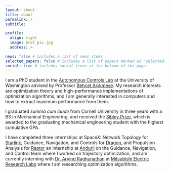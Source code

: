 ```yaml
---
layout: about
title: about
permalink: /
subtitle:

profile:
  align: right
  image: prof_pic.jpg
  address: >

news: false # includes a list of news items
selected_papers: false # includes a list of papers marked as "selected={true}"
social: true # includes social icons at the bottom of the page
---
```


I am a PhD student in the [Autonomous Controls Lab](https://depts.washington.edu/uwacl/) at the University of Washington advised by Professor [Behçet Açıkmeşe](https://www.aa.washington.edu/facultyfinder/behcet-acikmese). My research interests are optimization theory and high-performance implementations of optimization algorithms, and I am generally interested in computers and how to extract maximum performance from them.

I graduated _summa cum laude_ from Cornell University in three years with a BS in Mechanical Engineering, and received the [Sibley Prize](https://www.mae.cornell.edu/mae/programs/undergraduate-programs/graduation-ceremony/awards), which is awarded to the graduating mechanical engineering student with the highest cumulative GPA.

I have completed three internships at SpaceX: Network Topology for [Starlink](https://www.starlink.com/), Guidance, Navigation, and Controls for [Dragon](https://www.spacex.com/vehicles/dragon/), and Propulsion Analysis for [Raptor](https://www.youtube.com/watch?v=k0t6_l3x-f8) an internship at [Anduril](https://www.anduril.com/) on the Guidance, Navigation, and Control team where I worked on trajectory optimization, and am currently interning with [Dr. Arvind Raghunathan](https://www.merl.com/people/raghunathan) at [Mitsubishi Electric Research Labs](https://www.merl.com/) where I am researching optimization algorithms.
